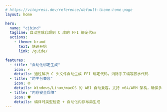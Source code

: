 ```yaml
---
# https://vitepress.dev/reference/default-theme-home-page
layout: home

hero:
  name: "cjbind"
  tagline: 自动生成仓颉到 C 库的 FFI 绑定代码
  actions:
    - theme: brand
      text: 快速开始
      link: /guide/

features:
  - title: "自动化绑定生成"
    icon: ⚡
    details: 通过解析 C 头文件自动生成 FFI 绑定代码，消除手工编写胶水代码
  - title: "跨平台兼容"
    icon: 🌐
    details: Windows/Linux/macOS 的 ABI 自动兼容，支持 x64/ARM 架构，确保多平台适配
  - title: "内存安全保障"
    icon: 🛡️
    details: 编译时类型检查 + 自动化内存布局生成
---
```


